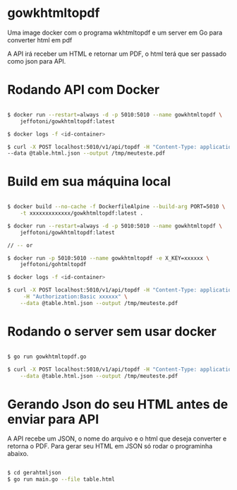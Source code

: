 # gowkhtmltopdf
Uma image docker com o programa wkhtmltopdf e um server em Go para converter html em pdf

A API irá receber um HTML e retornar um PDF, o html terá que ser passado como json para API.

# Rodando API com Docker

```sh

$ docker run --restart=always -d -p 5010:5010 --name gowkhtmltopdf \
	jeffotoni/gowkhtmltopdf:latest

$ docker logs -f <id-container>

$ curl -X POST localhost:5010/v1/api/topdf -H "Content-Type: application/json" \
--data @table.html.json --output /tmp/meuteste.pdf

```

# Build em sua máquina local

```bash

$ docker build --no-cache -f DockerfileAlpine --build-arg PORT=5010 \
	-t xxxxxxxxxxxxx/gowkhtmltopdf:latest .

$ docker run --restart=always -d -p 5010:5010 --name gowkhtmltopdf \
	jeffotoni/gowkhtmltopdf:latest

// -- or

$ docker run -p 5010:5010 --name gowkhtmltopdf -e X_KEY=xxxxxx \
	jeffotoni/gohtmltopdf

$ docker logs -f <id-container>

$ curl -X POST localhost:5010/v1/api/topdf -H "Content-Type: application/json" \
	 -H "Authorization:Basic xxxxxx" \
	--data @table.html.json --output /tmp/meuteste.pdf

```

# Rodando o server sem usar docker

```sh

$ go run gowkhtmltopdf.go

$ curl -X POST localhost:5010/v1/api/topdf -H "Content-Type: application/json" \
	--data @table.html.json --output /tmp/meuteste.pdf

```

# Gerando Json do seu HTML antes de enviar para API

A API recebe um JSON, o nome do arquivo e o html que deseja converter e retorna o PDF.
Para gerar seu HTML em JSON só rodar o programinha abaixo.

```sh

$ cd gerahtmljson
$ go run main.go --file table.html

```
